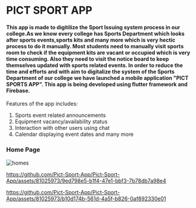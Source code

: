 # PICT SPORT APP

#### This app is made to digitilize the Sport Issuing system process in our college.As we know every college has Sports Department which looks after sports events,sports kits and many more which is very hectic process to do it manually. Most students need to manually visit sports room to check if the equipment kits are vacant or occupied which is very time consuming. Also they need to visit the notice board to keep themselves updated with sports related events. In order to reduce the time and efforts and with aim to digitalize the system of the Sports Department of our college we have launched a mobile application "PICT SPORTS APP". This app is being developed using flutter framework and Firebase. 

Features of the app includes:
1) Sports event related announcements
2) Equipment vacancy/availability status
3) Interaction with other users using chat 
4) Calendar displaying event dates and many more


### Home Page 

![homes](https://github.com/Pict-Sport-App/Pict-Sport-App/assets/81025973/0b303ca2-bcfc-4e48-a5c9-11bc69a7e861)


https://github.com/Pict-Sport-App/Pict-Sport-App/assets/81025973/9ed798e5-b1f4-47e1-bbf3-7b78db7a98e4

https://github.com/Pict-Sport-App/Pict-Sport-App/assets/81025973/b10d174b-561d-4a5f-b826-0af892330e01






